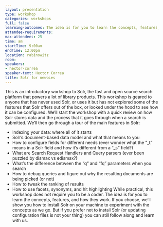 ```yaml
---
layout: presentation
type: workshop
categories: workshops
full: false
learning-outcomes: The idea is for you to learn the concepts, features, and how they work [of Solr]. If you choose, we’ll show you how to install Solr on your machine to experiment with the concepts as we go. But if you prefer not to install Solr (or updating configuration files is not your thing) you can still follow along and learn with us.
attendee-requirements: 
max-attendees: 25
time: am
startTime: 9:00am
endTime: 12:00pm
location: rabinowitz
room: 
speakers:
- hector-correa
speaker-text: Hector Correa
title: Solr for newbies
---
```

This is an introductory workshop to Solr, the fast and open source search platform that powers a lot of library products. This workshop is geared to anyone that has never used Solr, or uses it but has not explored some of the features that Solr offers out of the box, or looked under the hood to see how it can be configured.  We’ll start the workshop with a quick review on how Solr stores data and the process that it goes through when a search is submitted.  We’ll then go through a tour of the main features in Solr:
* Indexing your data: where all of it starts
* Solr’s document-based data model and what that means to you
* How to configure fields for different needs (ever wonder what the “_t” means in a Solr field and how it’s different from a “_s” field?)
* What are Search Request Handlers and Query parsers (ever been puzzled by dismax vs edismax?)
* What’s the difference between the “q” and “fq” parameters when you search
* How to debug queries and figure out why the resulting documents are being picked (or not)
* How to tweak the ranking of results
* How to use facets, synonyms, and hit highlighting  While practical, this workshop does not require you to be a coder. The idea is for you to learn the concepts, features, and how they work. If you choose, we’ll show you how to install Solr on your machine to experiment with the concepts as we go. But if you prefer not to install Solr (or updating configuration files is not your thing) you can still follow along and learn with us.
